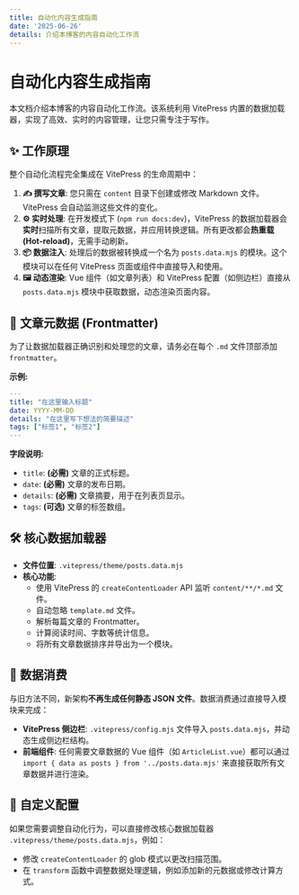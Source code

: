 ```yaml
---
title: 自动化内容生成指南
date: '2025-06-26'
details: 介绍本博客的内容自动化工作流
---
```

# 自动化内容生成指南

本文档介绍本博客的内容自动化工作流。该系统利用 VitePress 内置的数据加载器，实现了高效、实时的内容管理，让您只需专注于写作。

## ✨ 工作原理

整个自动化流程完全集成在 VitePress 的生命周期中：

1. **✍️ 撰写文章**: 您只需在 `content` 目录下创建或修改 Markdown 文件。VitePress 会自动监测这些文件的变化。
2. **⚙️ 实时处理**: 在开发模式下 (`npm run docs:dev`)，VitePress 的数据加载器会**实时**扫描所有文章，提取元数据，并应用转换逻辑。所有更改都会**热重载 (Hot-reload)**，无需手动刷新。
3. **📦 数据注入**: 处理后的数据被转换成一个名为 `posts.data.mjs` 的模块。这个模块可以在任何 VitePress 页面或组件中直接导入和使用。
4. **🖼️ 动态渲染**: Vue 组件（如文章列表）和 VitePress 配置（如侧边栏）直接从 `posts.data.mjs` 模块中获取数据，动态渲染页面内容。

## 📝 文章元数据 (Frontmatter)

为了让数据加载器正确识别和处理您的文章，请务必在每个 `.md` 文件顶部添加 `frontmatter`。

**示例:**

```yaml
---
title: "在这里输入标题"
date: YYYY-MM-DD
details: "在这里写下想法的简要描述"
tags: ["标签1", "标签2"]
---
```

**字段说明:**

* `title`: **(必需)** 文章的正式标题。
* `date`: **(必需)** 文章的发布日期。
* `details`: **(必需)** 文章摘要，用于在列表页显示。
* `tags`: **(可选)** 文章的标签数组。

## 🛠️ 核心数据加载器

* **文件位置**: `.vitepress/theme/posts.data.mjs`
* **核心功能**:
  * 使用 VitePress 的 `createContentLoader` API 监听 `content/**/*.md` 文件。
  * 自动忽略 `template.md` 文件。
  * 解析每篇文章的 Frontmatter。
  * 计算阅读时间、字数等统计信息。
  * 将所有文章数据排序并导出为一个模块。

## 🧩 数据消费

与旧方法不同，新架构**不再生成任何静态 JSON 文件**。数据消费通过直接导入模块来完成：

* **VitePress 侧边栏**: `.vitepress/config.mjs` 文件导入 `posts.data.mjs`，并动态生成侧边栏结构。
* **前端组件**: 任何需要文章数据的 Vue 组件（如 `ArticleList.vue`）都可以通过 `import { data as posts } from '../posts.data.mjs'` 来直接获取所有文章数据并进行渲染。

## 🔧 自定义配置

如果您需要调整自动化行为，可以直接修改核心数据加载器 `.vitepress/theme/posts.data.mjs`，例如：

* 修改 `createContentLoader` 的 glob 模式以更改扫描范围。
* 在 `transform` 函数中调整数据处理逻辑，例如添加新的元数据或修改计算方式。

